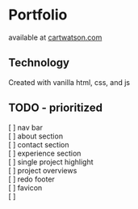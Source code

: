 # Portfolio
available at [cartwatson.com](http://www.cartwatson.com)

## Technology
Created with vanilla html, css, and js  

## TODO - prioritized
[ ] nav bar  
[ ] about section  
[ ] contact section  
[ ] experience section  
[ ] single project highlight  
[ ] project overviews  
[ ] redo footer  
[ ] favicon  
[ ] 

